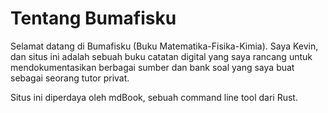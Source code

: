 # Tentang Bumafisku

Selamat datang di Bumafisku (Buku Matematika-Fisika-Kimia). Saya Kevin, dan situs ini adalah sebuah buku catatan digital yang saya rancang untuk mendokumentasikan berbagai sumber dan bank soal yang saya buat sebagai seorang tutor privat. 

Situs ini diperdaya oleh mdBook, sebuah command line tool dari Rust. 
